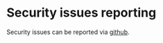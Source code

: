 # Security issues reporting

Security issues can be reported via [github](https://github.com/eclipse-biscuit/biscuit-wasm/security). 

